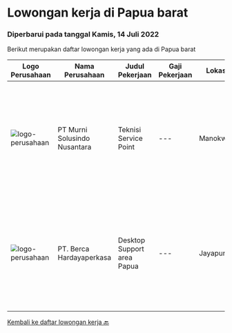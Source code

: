 
  # Lowongan kerja di Papua barat

  ### Diperbarui pada tanggal Kamis, 14 Juli 2022

  Berikut merupakan daftar lowongan kerja yang ada di Papua barat

  |Logo Perusahaan | Nama Perusahaan | Judul Pekerjaan | Gaji Pekerjaan | Lokasi | Deskripsi | Tanggal diunggah | Pranala |
  | -------------- | --------------- | --------------- | --------- | --------- | -------------- | ------- | ----------- |
  |![logo-perusahaan](https://image-service-cdn.seek.com.au/2d1ea8ff0455564725ee461e7649b26b6f031a13/ee4dce1061f3f616224767ad58cb2fc751b8d2dc)|PT Murni Solusindo Nusantara|Teknisi Service Point|---|Manokwari|DESKRIPSI PEKERJAAN: Melakukan PM (Preventive Maintenance) dan CM (Corrective Maintenance) ke customer sesuai dengan SLA yang sudah ditetapkan....|Rabu, 29 Juni 2022|https://www.jobstreet.co.id/id/job/teknisi-service-point-3937585?token=0~1367b928-f6c5-44d0-b44d-6e1cae3622e6&sectionRank=1&jobId=jobstreet-id-job-3937585|
|![logo-perusahaan](https://image-service-cdn.seek.com.au/6a76252207cfed561e664c874d4631f4aefd8409/ee4dce1061f3f616224767ad58cb2fc751b8d2dc)|PT. Berca Hardayaperkasa|Desktop Support area Papua|---|Jayapura|Responsibilities: Analyzing, diagnosing, and installation to several areas including desktop hardware, operating systems (Windows 7/8/10), application...|Sabtu, 25 Juni 2022|https://www.jobstreet.co.id/id/job/desktop-support-area-papua-3922198?token=0~1367b928-f6c5-44d0-b44d-6e1cae3622e6&sectionRank=2&jobId=jobstreet-id-job-3922198|


  [Kembali ke daftar lowongan kerja 🔙](../README.md#daftar-lowongan-kerja)
  